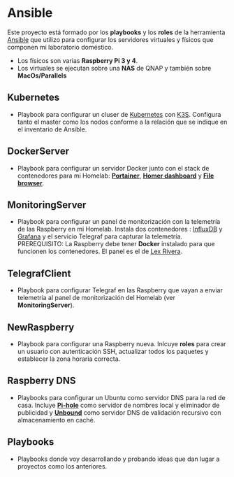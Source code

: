 # Ansible

Este proyecto está formado por los **playbooks** y los **roles** de la herramienta [Ansible](https://www.redhat.com/es/technologies/management/ansible) que utilizo para configurar los servidores virtuales y físicos que componen mi laboratorio doméstico.
- Los físicos son varias  **Raspberry Pi 3 y 4**.
- Los virtuales se ejecutan sobre una **NAS** de QNAP y también sobre **MacOs/Parallels**


## Kubernetes

- Playbook para configurar un cluser de [Kubernetes](https://kubernetes.io/) con [K3S](https://k3s.io/). Configura tanto el master como los nodos conforme a la relación que se indique en el inventario de Ansible.


## DockerServer

- Playbook para configurar un servidor Docker junto con el stack de contenedores para mi Homelab: [**Portainer**](https://www.portainer.io/), [**Homer dashboard**](https://github.com/bastienwirtz/homer) y [**File browser**](https://github.com/filebrowser/filebrowser).


## MonitoringServer

- Playbook para configurar un panel de monitorización con la telemetría de las Raspberry en mi Homelab. Instala dos contenedores : [InfluxDB](https://www.influxdata.com) y [Grafana](https://grafana.com/) y el servicio Telegraf para capturar la telemetría. PREREQUISITO: La Raspberry debe tener **Docker** instalado para que funcionen los contenedores. El panel es el de [Lex Rivera](https://grafana.com/grafana/dashboards/928).


## TelegrafClient

- Playbook para configurar Telegraf en las Raspberry que vayan a enviar telemetría al panel de monitorización del Homelab (ver **MonitoringServer**).


## NewRaspberry

- Playbook para configurar una Raspberry nueva. Inlcuye **roles** para crear un usuario con autenticación SSH, actualizar todos los paquetes y establecer la zona horaria correcta.


## Raspberry DNS

- Playbooks para configurar un Ubuntu como servidor DNS para la red de casa. Incluye [**Pi-hole**](https://pi-hole.net/) como servidor de nombres local y eliminador de publicidad y [**Unbound**](https://nlnetlabs.nl/projects/unbound/about/) como servidor DNS de validación recursivo con almacenamiento en caché.


## Playbooks

- Playbooks donde voy desarrollando y probando ideas que dan lugar a proyectos como los anteriores.
